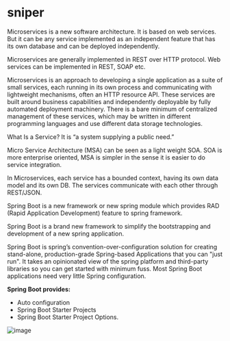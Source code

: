 # sniper

Microservices is a new software architecture. It is based on web services. But it can be any service implemented as an independent feature that has its own database and can be deployed independently.

Microservices are generally implemented in REST over HTTP protocol. Web services can be implemented in REST, SOAP etc.

Microservices is an approach to developing a single application as a suite of small services, each running in its own process and communicating with lightweight mechanisms, often an HTTP resource API. These services are built around business capabilities and independently deployable by fully automated deployment machinery. There is a bare minimum of centralized management of these services, which may be written in different programming languages and use different data storage technologies.

What Is a Service? It is “a system supplying a public need.”

Micro Service Architecture (MSA) can be seen as a light weight SOA.
SOA is more enterprise oriented, MSA is simpler in the sense it is easier to do service integration.

In Microservices, each service has a bounded context, having its own data model and its own DB. The services communicate with each other through REST/JSON.

Spring Boot is a new framework or new spring module which provides RAD (Rapid Application Development) feature to spring framework.

Spring Boot is a brand new framework to simplify the bootstrapping and development of a new spring application.

Spring Boot is spring’s convention-over-configuration solution for creating stand-alone, production-grade Spring-based Applications that you can "just run". It takes an opinionated view of the spring platform and third-party libraries so you can get started with minimum fuss. Most Spring Boot applications need very little Spring configuration.

**Spring Boot provides:**
- Auto configuration
- Spring Boot Starter Projects
- Spring Boot Starter Project Options.



![image](https://user-images.githubusercontent.com/30718665/36348511-13a25dca-1497-11e8-943b-7dda16642947.png)

